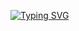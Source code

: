 [![Typing SVG](https://readme-typing-svg.demolab.com?font=Fira+Code&pause=1000&vCenter=true&width=435&lines=%F0%9F%91%8B+Hi%2C+I%E2%80%99m+0D3V;%F0%9F%90%9E%F0%9F%9B%A0%EF%B8%8F+Malware+Reverse+Engineer;%F0%9F%90%9E+Malware+Developer;%F0%9F%92%9E%EF%B8%8F%E2%98%95+I+love+tea)](https://git.io/typing-svg)
